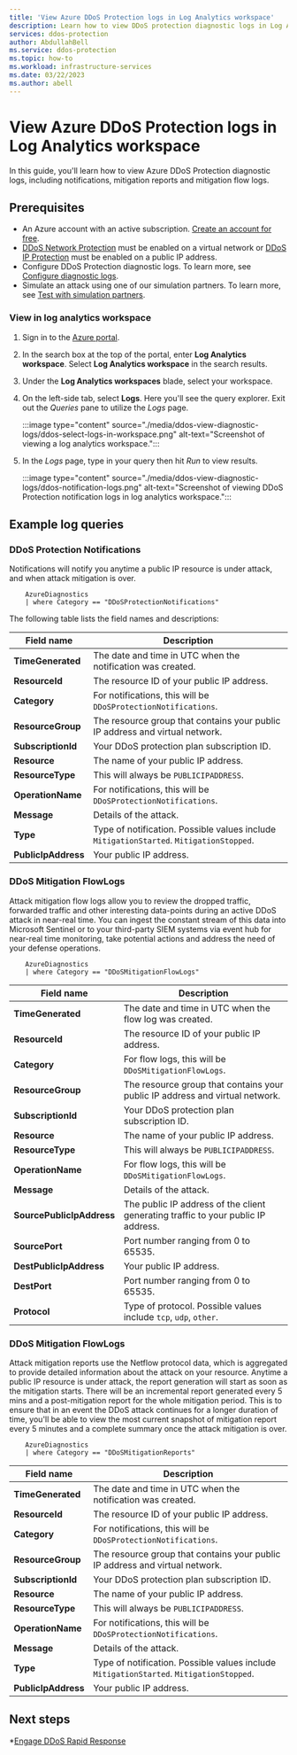 ```yaml
---
title: 'View Azure DDoS Protection logs in Log Analytics workspace'
description: Learn how to view DDoS protection diagnostic logs in Log Analytics workspace.
services: ddos-protection
author: AbdullahBell
ms.service: ddos-protection
ms.topic: how-to
ms.workload: infrastructure-services
ms.date: 03/22/2023
ms.author: abell
---
```


# View Azure DDoS Protection logs in Log Analytics workspace

In this guide, you'll learn how to view Azure DDoS Protection diagnostic logs, including notifications, mitigation reports and mitigation flow logs.
## Prerequisites

- An Azure account with an active subscription. [Create an account for free](https://azure.microsoft.com/free/?WT.mc_id=A261C142F).
- [DDoS Network Protection](manage-ddos-protection.md) must be enabled on a virtual network or [DDoS IP Protection](manage-ddos-protection-powershell-ip.md) must be enabled on a public IP address. 
- Configure DDoS Protection diagnostic logs. To learn more, see [Configure diagnostic logs](diagnostic-logging.md).
- Simulate an attack using one of our simulation partners. To learn more, see [Test with simulation partners](test-through-simulations.md).

### View in log analytics workspace

1. Sign in to the [Azure portal](https://portal.azure.com/).
1. In the search box at the top of the portal, enter **Log Analytics workspace**. Select **Log Analytics workspace** in the search results.
1. Under the **Log Analytics workspaces** blade, select your workspace.
1. On the left-side tab, select **Logs**. Here you'll see the query explorer. Exit out the *Queries* pane to utilize the *Logs* page. 

    :::image type="content" source="./media/ddos-view-diagnostic-logs/ddos-select-logs-in-workspace.png" alt-text="Screenshot of viewing a log analytics workspace.":::

1. In the *Logs* page, type in your query then hit *Run* to view results.

    :::image type="content" source="./media/ddos-view-diagnostic-logs/ddos-notification-logs.png" alt-text="Screenshot of viewing DDoS Protection notification logs in log analytics workspace.":::

## Example log queries

### DDoS Protection Notifications

Notifications will notify you anytime a public IP resource is under attack, and when attack mitigation is over.

```kusto
    AzureDiagnostics
    | where Category == "DDoSProtectionNotifications"
```


The following table lists the field names and descriptions:

| Field name | Description |
| --- | --- |
| **TimeGenerated** | The date and time in UTC when the notification was created. |
| **ResourceId** | The resource ID of your public IP address. |
| **Category** | For notifications, this will be `DDoSProtectionNotifications`.|
| **ResourceGroup** | The resource group that contains your public IP address and virtual network. |
| **SubscriptionId** | Your DDoS protection plan subscription ID. |
| **Resource** | The name of your public IP address. |
| **ResourceType** | This will always be `PUBLICIPADDRESS`. |
| **OperationName** | For notifications, this will be `DDoSProtectionNotifications`.  |
| **Message** | Details of the attack. |
| **Type** | Type of notification. Possible values include `MitigationStarted`. `MitigationStopped`. |
| **PublicIpAddress** | Your public IP address. |

### DDoS Mitigation FlowLogs

Attack mitigation flow logs allow you to review the dropped traffic, forwarded traffic and other interesting data-points during an active DDoS attack in near-real time. You can ingest the constant stream of this data into Microsoft Sentinel or to your third-party SIEM systems via event hub for near-real time monitoring, take potential actions and address the need of your defense operations.

```kusto
    AzureDiagnostics
    | where Category == "DDoSMitigationFlowLogs"
```

| Field name | Description |
| --- | --- |
| **TimeGenerated** | The date and time in UTC when the flow log was created. |
| **ResourceId** | The resource ID of your public IP address. |
| **Category** | For flow logs, this will be `DDoSMitigationFlowLogs`.|
| **ResourceGroup** | The resource group that contains your public IP address and virtual network. |
| **SubscriptionId** | Your DDoS protection plan subscription ID. |
| **Resource** | The name of your public IP address. |
| **ResourceType** | This will always be `PUBLICIPADDRESS`. |
| **OperationName** | For flow logs, this will be `DDoSMitigationFlowLogs`. |
| **Message** | Details of the attack. |
| **SourcePublicIpAddress** | The public IP address of the client generating traffic to your public IP address. |
| **SourcePort** | Port number ranging from 0 to 65535. |
| **DestPublicIpAddress** | Your public IP address. |
| **DestPort** | Port number ranging from 0 to 65535. |
| **Protocol** | Type of protocol. Possible values include `tcp`, `udp`, `other`.|

### DDoS Mitigation FlowLogs

Attack mitigation reports use the Netflow protocol data, which is aggregated to provide detailed information about the attack on your resource. Anytime a public IP resource is under attack, the report generation will start as soon as the mitigation starts. There will be an incremental report generated every 5 mins and a post-mitigation report for the whole mitigation period. This is to ensure that in an event the DDoS attack continues for a longer duration of time, you'll be able to view the most current snapshot of mitigation report every 5 minutes and a complete summary once the attack mitigation is over.

```kusto
    AzureDiagnostics
    | where Category == "DDoSMitigationReports"
```

| Field name | Description |
| --- | --- |
| **TimeGenerated** | The date and time in UTC when the notification was created. |
| **ResourceId** | The resource ID of your public IP address. |
| **Category** | For notifications, this will be `DDoSProtectionNotifications`.|
| **ResourceGroup** | The resource group that contains your public IP address and virtual network. |
| **SubscriptionId** | Your DDoS protection plan subscription ID. |
| **Resource** | The name of your public IP address. |
| **ResourceType** | This will always be `PUBLICIPADDRESS`. |
| **OperationName** | For notifications, this will be `DDoSProtectionNotifications`.  |
| **Message** | Details of the attack. |
| **Type** | Type of notification. Possible values include `MitigationStarted`. `MitigationStopped`. |
| **PublicIpAddress** | Your public IP address. |


## Next steps

*[Engage DDoS Rapid Response](ddos-rapid-response.md)